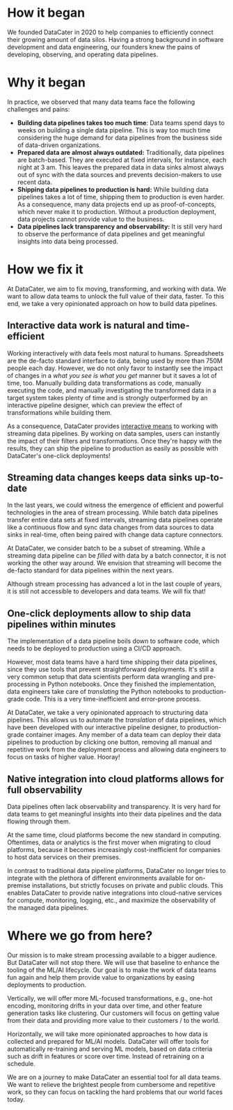 # How it began

We founded DataCater in 2020 to help companies to
efficiently connect their growing amount of data silos.
Having a strong background in software development and data engineering, our founders knew the pains of developing, observing, and operating data pipelines.

# Why it began

In practice, we observed that many data teams face the following
challenges and pains:

* **Building data pipelines takes too much time**: Data teams
  spend days to weeks on building a single data pipeline. This is way too
  much time considering the huge demand for data pipelines from the
  business side of data-driven organizations.
* **Prepared data are almost always outdated:**
  Traditionally, data pipelines are batch-based. They are executed at
fixed intervals, for instance, each night at 3 am. This leaves the
prepared data in data sinks almost always out of sync with the data sources and
prevents decision-makers to use recent data.
* **Shipping data pipelines to production is hard:**
  While building data pipelines takes a lot of time, shipping them to
production is even harder. As a consequence, many data projects end up
as proof-of-concepts, which never make it to production. Without a
production deployment, data projects cannot provide value to the
business.
* **Data pipelines lack transparency and observability:**
  It is still very hard to observe the performance of data pipelines
and get meaningful insights into data being processed.

# How we fix it

At DataCater, we aim to fix moving, transforming, and working with data.
We want to allow data teams to unlock the full value of their data,
faster.
To this end, we take a very opinionated approach on how to build data pipelines.

## Interactive data work is natural and time-efficient

Working interactively with data feels most natural to humans. Spreadsheets are
the de-facto standard interface to data, being used by more than 750M people each day.
However, we do not only favor to instantly see the
impact of changes in a *what you see is what you get* manner but it
saves a lot of time, too. Manually building data transformations as code, manually executing the code,
and manually investigating the transformed data in a target system takes plenty of
time and is strongly outperformed by an interactive pipeline designer,
which can preview the effect of transformations while
building them.

As a consequence, DataCater provides [interactive means](https://www.youtube.com/watch?v=R2lI-ahYEqM) to working with
streaming data pipelines. By working on data samples, users can
instantly the impact of their filters and transformations. Once they're
happy with the results, they can ship the pipeline to production as
easily as possible with DataCater's one-click deployments!

## Streaming data changes keeps data sinks up-to-date

In the last years, we could witness the emergence of efficient and powerful technologies in the area of stream processing.
While batch data pipelines transfer entire data sets at fixed intervals,
streaming data pipelines operate like a continuous flow and sync data changes from data sources to data sinks
in real-time, often being paired with change data capture connectors.

At DataCater, we consider batch to be a subset of streaming. While a
streaming data pipeline can be *filled* with data by a batch connector,
it is not working the other way around.
We envision that streaming will become the de-facto
standard for data pipelines within the next years.

Although stream processing has advanced a lot in the last couple of
years, it is still not accessible to developers and data teams.
We will fix that!

## One-click deployments allow to ship data pipelines within minutes

The implementation of a data pipeline boils down to software code, which needs to be deployed
to production using a CI/CD approach.

However, most data teams have a hard time shipping their data pipelines,
since they use tools that prevent straightforward deployments.
It's still a very common setup that data scientists perform data
wrangling and pre-processing in Python notebooks. Once they finished the implementation,
data engineers take care of *translating* the Python notebooks to
production-grade code.
This is a very time-inefficient and error-prone process.

At DataCater, we take a very opinionated approach to structuring data pipelines.
This allows us to automate the *translation* of data
pipelines, which have been developed with our interactive pipeline
designer, to production-grade container images.
Any member of a data team can deploy their data pipelines to
production by clicking one button, removing all manual and repetitive
work from the deployment process and allowing data engineers to focus on
tasks of higher value. Hooray!

## Native integration into cloud platforms allows for full observability

Data pipelines often lack observability and transparency. It is very
hard for data teams to get meaningful insights into their data pipelines and
the data flowing through them.

At the same time, cloud platforms become the new standard in computing. Oftentimes, data or analytics
is the first mover when migrating to cloud platforms, because it becomes
increasingly cost-inefficient for companies to host data services on
their premises.

In contrast to traditional data pipeline platforms, DataCater no longer
tries to integrate with the plethora of different environments available
for on-premise installations, but strictly focuses on private and public
clouds. This enables DataCater to provide native integrations into cloud-native services for compute,
monitoring, logging, etc., and maximize the observability of
the managed data pipelines.

# Where we go from here?
Our mission is to make stream processing available to a bigger audience. But DataCater will not stop there. We will use that baseline to
enhance the tooling of the ML/AI lifecycle. Our goal is to make the work of data teams fun again and help them provide value to
organizations by easing deployments to production. 

Vertically, we will offer more ML-focused transformations, e.g., one-hot encoding,
monitoring drifts in your data over time, and other feature generation tasks like clustering.
Our customers will focus on getting value from their data and providing more value to their customers / to the world.

Horizontally, we will take more opinionated approaches to how data is collected and prepared for ML/AI models.
DataCater will offer tools for automatically re-training and serving ML models, based on data criteria such as drift in features or
score over time. Instead of retraining on a schedule.

We are on a journey to make DataCater an essential tool for all data teams. We want to
relieve the brightest people from cumbersome and repetitive work, so they can focus on tackling the hard problems that our world faces today.
